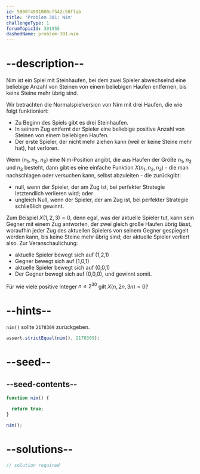 ```yaml
---
id: 5900f4991000cf542c50ffab
title: 'Problem 301: Nim'
challengeType: 1
forumTopicId: 301955
dashedName: problem-301-nim
---
```


# --description--

Nim ist ein Spiel mit Steinhaufen, bei dem zwei Spieler abwechselnd eine beliebige Anzahl von Steinen von einem beliebigen Haufen entfernen, bis keine Steine mehr übrig sind.

Wir betrachten die Normalspielversion von Nim mit drei Haufen, die wie folgt funktioniert:

- Zu Beginn des Spiels gibt es drei Steinhaufen.
- In seinem Zug entfernt der Spieler eine beliebige positive Anzahl von Steinen von einem beliebigen Haufen.
- Der erste Spieler, der nicht mehr ziehen kann (weil er keine Steine mehr hat), hat verloren.

Wenn ($n_1$, $n_2$, $n_3$) eine Nim-Position angibt, die aus Haufen der Größe $n_1$, $n_2$ und $n_3$ besteht, dann gibt es eine einfache Funktion $X(n_1,n_2,n_3)$ - die man nachschlagen oder versuchen kann, selbst abzuleiten - die zurückgibt:

- null, wenn der Spieler, der am Zug ist, bei perfekter Strategie letztendlich verlieren wird; oder
- ungleich Null, wenn der Spieler, der am Zug ist, bei perfekter Strategie schließlich gewinnt.

Zum Beispiel $X(1, 2, 3) = 0$, denn egal, was der aktuelle Spieler tut, kann sein Gegner mit einem Zug antworten, der zwei gleich große Haufen übrig lässt, woraufhin jeder Zug des aktuellen Spielers von seinem Gegner gespiegelt werden kann, bis keine Steine mehr übrig sind; der aktuelle Spieler verliert also. Zur Veranschaulichung:

- aktuelle Spieler bewegt sich auf (1,2,1)
- Gegner bewegt sich auf (1,0,1)
- aktuelle Spieler bewegt sich auf (0,0,1)
- Der Gegner bewegt sich auf (0,0,0), und gewinnt somit.

Für wie viele positive Integer $n ≤ 2^{30}$ gilt $X(n, 2n, 3n) = 0$?

# --hints--

`nim()` sollte `2178309` zurückgeben.

```js
assert.strictEqual(nim(), 2178309);
```

# --seed--

## --seed-contents--

```js
function nim() {

  return true;
}

nim();
```

# --solutions--

```js
// solution required
```
